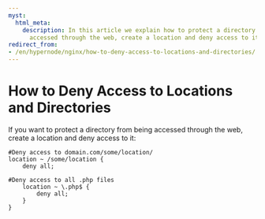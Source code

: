```yaml
---
myst:
  html_meta:
    description: In this article we explain how to protect a directory from being
      accessed through the web, create a location and deny access to it.
redirect_from:
- /en/hypernode/nginx/how-to-deny-access-to-locations-and-directories/
---
```


<!-- source: https://support.hypernode.com/en/hypernode/nginx/how-to-deny-access-to-locations-and-directories/ -->

# How to Deny Access to Locations and Directories

If you want to protect a directory from being accessed through the web, create a location and deny access to it:

```nginx
#Deny access to domain.com/some/location/
location ~ /some/location {
    deny all;

#Deny access to all .php files
    location ~ \.php$ {
        deny all;
    }
}

```
